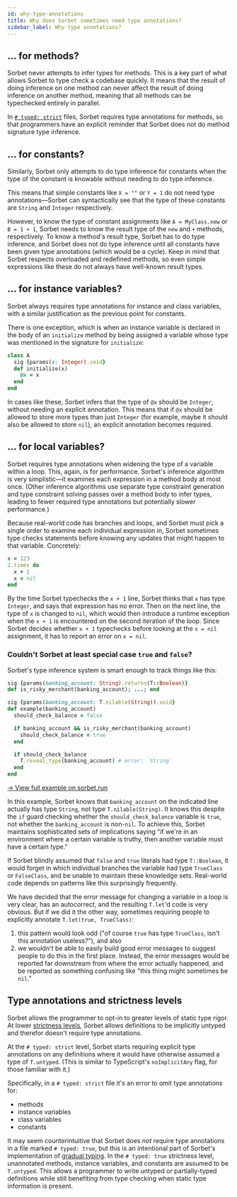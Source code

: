 ```yaml
---
id: why-type-annotations
title: Why does Sorbet sometimes need type annotations?
sidebar_label: Why type annotations?
---
```


## ... for methods?

Sorbet never attempts to infer types for methods. This is a key part of what
allows Sorbet to type check a codebase quickly. It means that the result of
doing inference on one method can never affect the result of doing inference on
another method, meaning that all methods can be typechecked entirely in
parallel.

In [`# typed: strict`](static.md) files, Sorbet requires type annotations for
methods, so that programmers have an explicit reminder that Sorbet does not do
method signature type inference.

## ... for constants?

Similarly, Sorbet only attempts to do type inference for constants when the type
of the constant is knowable without needing to do type inference.

This means that simple constants like `X = ""` or `Y = 1` do not need type
annotations—Sorbet can syntactically see that the type of these constants are
`String` and `Integer` respectively.

However, to know the type of constant assignments like `A = MyClass.new` or
`B = 1 + 1`, Sorbet needs to know the result type of the `new` and `+` methods,
respectively. To know a method's result type, Sorbet has to do type inference,
and Sorbet does not do type inference until all constants have been given type
annotations (which would be a cycle). Keep in mind that Sorbet respects
overloaded and redefined methods, so even simple expressions like these do not
always have well-known result types.

## ... for instance variables?

Sorbet always requires type annotations for instance and class variables, with a
similar justification as the previous point for constants.

There is one exception, which is when an instance variable is declared in the
body of an `initialize` method by being assigned a variable whose type was
mentioned in the signature for `initialize`:

```ruby
class A
  sig {params(x: Integer).void}
  def initialize(x)
    @x = x
  end
end
```

In cases like these, Sorbet infers that the type of `@x` should be `Integer`,
without needing an explicit annotation. This means that if `@x` should be
allowed to store more types than just `Integer` (for example, maybe it should
also be allowed to store `nil`), an explicit annotation becomes required.

## ... for local variables?

Sorbet requires type annotations when widening the type of a variable within a
loop. This, again, is for performance. Sorbet's inference algorithm is very
simplistic—it examines each expression in a method body at most once. (Other
inference algorithms use separate type constraint generation and type constraint
solving passes over a method body to infer types, leading to fewer required type
annotations but potentially slower performance.)

Because real-world code has branches and loops, and Sorbet must pick a single
order to examine each individual expression in, Sorbet sometimes type checks
statements before knowing any updates that might happen to that variable.
Concretely:

```ruby
x = 123
2.times do
  x + 1
  x = nil
end
```

By the time Sorbet typechecks the `x + 1` line, Sorbet thinks that `x` has type
`Integer`, and says that expression has no error. Then on the next line, the
type of `x` is changed to `nil`, which would then introduce a runtime exception
when the `x + 1` is encountered on the second iteration of the loop. Since
Sorbet decides whether `x + 1` typechecks before looking at the `x = nil`
assignment, it has to report an error on `x = nil`.

### Couldn't Sorbet at least special case `true` and `false`?

Sorbet's type inference system is smart enough to track things like this:

```ruby
sig {params(banking_account: String).returns(T::Boolean)}
def is_risky_merchant(banking_account); ...; end

sig {params(banking_account: T.nilable(String)).void}
def example(banking_account)
  should_check_balance = false

  if banking_account && is_risky_merchant(banking_account)
    should_check_balance = true
  end

  if should_check_balance
    T.reveal_type(banking_account) # error: `String`
  end
end
```

[→ View full example on sorbet.run](https://sorbet.run/#%23%20typed%3A%20true%0Aextend%20T%3A%3ASig%0A%0Asig%20%7Breturns%28T%3A%3ABoolean%29%7D%0Adef%20boolean_true%3B%20true%3B%20end%0Asig%20%7Breturns%28T%3A%3ABoolean%29%7D%0Adef%20boolean_false%3B%20false%3B%20end%0A%0Asig%20%7Bparams%28banking_account%3A%20String%29.returns%28T%3A%3ABoolean%29%7D%0Adef%20is_risky_merchant%28banking_account%29%3B%20true%3B%20end%0A%0Asig%20%7Bparams%28banking_account%3A%20T.nilable%28String%29%29.void%7D%0Adef%20desired_behavior%28banking_account%29%0A%20%20should_check_balance%20%3D%20false%0A%0A%20%20if%20banking_account%20%26%26%20is_risky_merchant%28banking_account%29%0A%20%20%20%20should_check_balance%20%3D%20true%0A%20%20end%0A%0A%20%20if%20should_check_balance%0A%20%20%20%20T.reveal_type%28banking_account%29%20%23%20error%3A%20%60String%60%0A%20%20end%0Aend%0A%0Asig%20%7Bparams%28banking_account%3A%20T.nilable%28String%29%29.void%7D%0Adef%20incorrect_behavior%28banking_account%29%0A%20%20should_check_balance%20%3D%20boolean_false%0A%0A%20%20if%20banking_account%20%26%26%20is_risky_merchant%28banking_account%29%0A%20%20%20%20should_check_balance%20%3D%20boolean_true%0A%20%20end%0A%0A%20%20if%20should_check_balance%0A%20%20%20%20T.reveal_type%28banking_account%29%20%23%20error%3A%20%60String%60%0A%20%20end%0Aend)

In this example, Sorbet knows that `banking_account` on the indicated line
actually has type `String`, not type `T.nilable(String)`. It knows this despite
the `if` guard checking whether the `should_check_balance` variable is `true`,
not whether the `banking_account` is non-`nil`. To achieve this, Sorbet
maintains sophisticated sets of implications saying "if we're in an environment
where a certain variable is truthy, then another variable must have a certain
type."

If Sorbet blindly assumed that `false` and `true` literals had type
`T::Boolean`, it would forget in which individual branches the variable had type
`TrueClass` or `FalseClass`, and be unable to maintain these knowledge sets.
Real-world code depends on patterns like this surprisingly frequently.

We have decided that the error message for changing a variable in a loop is very
clear, has an autocorrect, and the resulting `T.let`'d code is very obvious. But
if we did it the other way, sometimes requiring people to explicitly annotate
`T.let(true, TrueClass)`:

1. this pattern would look odd ("of course `true` has type `TrueClass`, isn't
   this annotation useless?"), and also
2. we wouldn't be able to easily build good error messages to suggest people to
   do this in the first place. Instead, the error messages would be reported far
   downstream from where the error actually happened, and be reported as
   something confusing like "this thing might sometimes be `nil`."

## Type annotations and strictness levels

Sorbet allows the programmer to opt-in to greater levels of static type rigor.
At lower [strictness levels](static.md), Sorbet allows definitions to be
implicitly untyped and therefor doesn't require type annotations.

At the `# typed: strict` level, Sorbet starts requiring explicit type
annotations on any definitions where it would have otherwise assumed a type of
`T.untyped`. (This is similar to TypeScript's `noImplicitAny` flag, for those
familiar with it.)

Specifically, in a `# typed: strict` file it's an error to omit type annotations
for:

- methods
- instance variables
- class variables
- constants

It may seem counterintuitive that Sorbet does _not_ require type annotations in
a file marked `# typed: true`, but this is an intentional part of Sorbet's
implementation of [gradual typing](gradual.md). In the `# typed: true`
strictness level, unannotated methods, instance variables, and constants are
assumed to be `T.untyped`. This allows a programmer to write untyped or
partially-typed definitions while still benefiting from type checking when
static type information is present.
